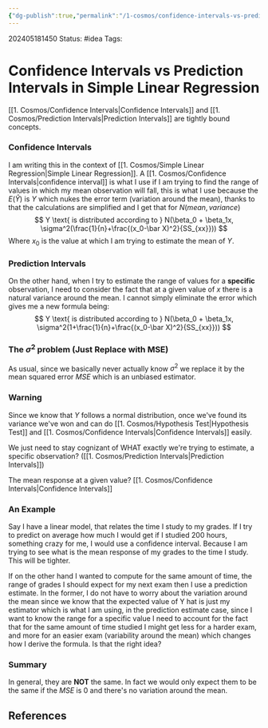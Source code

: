 ```yaml
---
{"dg-publish":true,"permalink":"/1-cosmos/confidence-intervals-vs-prediction-intervals/","created":"2024-08-31T23:47:13.477-04:00","updated":"2024-05-20T00:56:38.163-04:00"}
---
```



202405181450
Status: #idea
Tags: 
# Confidence Intervals vs Prediction Intervals in Simple Linear Regression
[[1. Cosmos/Confidence Intervals\|Confidence Intervals]] and [[1. Cosmos/Prediction Intervals\|Prediction Intervals]] are tightly bound concepts. 

### Confidence Intervals
I am writing this in the context of [[1. Cosmos/Simple Linear Regression\|Simple Linear Regression]]. A [[1. Cosmos/Confidence Intervals\|confidence interval]] is what I use if I am trying to find the range of values in which my mean observation will fall, this is what I use because the $E(\hat Y)$ is $Y$ which nukes the error term (variation around the mean), thanks to that the calculations are simplified and I get that for $N(mean, variance)$
$$
Y \text{ is distributed according to }  N(\beta_0 + \beta_1x, \sigma^2(\frac{1}{n}+\frac{(x_0-\bar X)^2}{SS_{xx}}))
$$
Where $x_0$ is the value at which I am trying to estimate the mean of $Y$.

### Prediction  Intervals
On the other hand, when I try to estimate the range of values for a **specific** observation, I need to consider the fact that at a given value of $x$ there is a natural variance around the mean. I cannot simply eliminate the error which gives me a new formula being:
$$
Y \text{ is distributed according to }  N(\beta_0 + \beta_1x, \sigma^2(1+\frac{1}{n}+\frac{(x_0-\bar X)^2}{SS_{xx}}))
$$
### The $\sigma^2$ problem (Just Replace with MSE)
As usual, since we basically never actually know $\sigma^2$ we replace it by the mean squared error $MSE$ which is an unbiased estimator. 
### Warning
Since we know that $Y$ follows a normal distribution, once we've found its variance we've won and can do [[1. Cosmos/Hypothesis Test\|Hypothesis Test]] and [[1. Cosmos/Confidence Intervals\|Confidence Intervals]] easily. 

We just need to stay cognizant of WHAT exactly we're trying to estimate, a specific observation? ([[1. Cosmos/Prediction Intervals\|Prediction Intervals]]) 

The mean response at a given value? [[1. Cosmos/Confidence Intervals\|Confidence Intervals]]

### An Example
Say I have a linear model, that relates the time I study to my grades. If I try to predict on average how much I would get if I studied 200 hours, something crazy for me, I would use a confidence interval. Because I am trying to see what is the mean response of my grades to the time I study. This will be tighter.

If on the other hand I wanted to compute for the same amount of time, the range of grades I should expect for my next exam then I use a prediction estimate. In the former, I do not have to worry about the variation around the mean since we know that the expected value of Y hat is just my estimator which is what I am using, in the prediction estimate case, since I want to know the range for a specific value I need to account for the fact that for the same amount of time studied I might get less for a harder exam, and more for an easier exam (variability around the mean) which changes how I derive the formula. Is that the right idea?

### Summary
In general, they are **NOT** the same. In fact we would only expect them to be the same if the $MSE$ is $0$ and there's no variation around the mean.

## References
